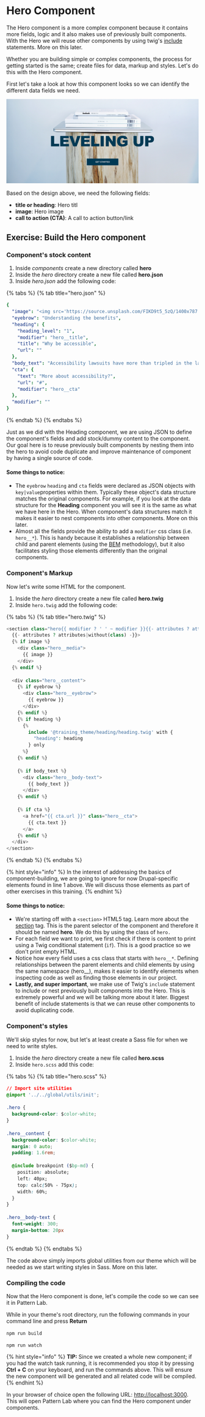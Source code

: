 # Hero Component

The Hero component is a more complex component because it contains more fields, logic and it also makes use of previously built components. With the Hero we will reuse other components by using twig's [include](https://twig.symfony.com/doc/2.x/tags/include.html) statements. More on this later.

Whether you are building simple or complex components, the process for getting started is the same; create files for data, markup and styles. Let's do this with the Hero component.

First let's take a look at how this component looks so we can identify the different data fields we need.

![](../.gitbook/assets/hero.png)

Based on the design above, we need the following fields:

* **title or heading**: Hero titl
* **image**: Hero image
* **call to action \(CTA\)**: A call to action button/link

## Exercise:  Build the Hero component

### Component's stock content

1. Inside _components_ create a new directory called **hero**
2. Inside the _hero_ directory create a new file called **hero.json**
3. Inside _hero.json_ add the following code:

{% tabs %}
{% tab title="hero.json" %}
```yaml
{
  "image": "<img src='https://source.unsplash.com/FIKD9t5_5zQ/1400x787' alt='A wonderful image' />",
  "eyebrow": "Understanding the benefits",
  "heading": {
    "heading_level": "1",
    "modifier": "hero__title",
    "title": "Why be accessible",
    "url": ""
  },
  "body_text": "Accessibility lawsuits have more than tripled in the last few years, but it's not all bad news!",
  "cta": {
    "text": "More about accessibility?",
    "url": "#",
    "modifier": "hero__cta"
  },
  "modifier": ""
}
```
{% endtab %}
{% endtabs %}

Just as we did with the Heading component, we are using JSON to define the component's fields and add stock/dummy content to the component. Our goal here is to reuse previously built components by nesting them into the hero to avoid code duplicate and improve maintenance of component by having a single source of code.

#### Some things to notice:

* The `eyebrow` `heading` and `cta` fields were declared as JSON objects with `key|value`properties within them.  Typically these object's data structure matches the original components.  For example, if you look at the data structure for the **Heading** component you will see it is the same as what we have here in the Hero.  When component's data structures match it makes it easier to nest components into other components.  More on this later.
* Almost all the fields provide the ability to add a `modifier` css class \(i.e. `hero__*`\).  This is handy because it establishes a relationship between child and parent elements \(using the [BEM](https://css-tricks.com/bem-101/) methodology\), but it also facilitates styling those elements differently than the original components.

### Component's Markup

Now let's write some HTML for the component.

1. Inside the _hero_ directory create a new file called **hero.twig**
2. Inside `hero.twig` add the following code:

{% tabs %}
{% tab title="hero.twig" %}
```php
<section class="hero{{ modifier ? ' ' ~ modifier }}{{- attributes ? attributes.class -}}"
  {{- attributes ? attributes|without(class) -}}>
  {% if image %}
    <div class="hero__media">
      {{ image }}
    </div>
  {% endif %}

  <div class="hero__content">
    {% if eyebrow %}
      <div class="hero__eyebrow">
        {{ eyebrow }}
      </div>
    {% endif %}
    {% if heading %}
      {%
        include '@training_theme/heading/heading.twig' with {
          "heading": heading
        } only
      %}
    {% endif %}

    {% if body_text %}
      <div class="hero__body-text">
        {{ body_text }}
      </div>
    {% endif %}

    {% if cta %}
      <a href="{{ cta.url }}" class="hero__cta">
        {{ cta.text }}
      </a>
    {% endif %}
  </div>
</section>
```
{% endtab %}
{% endtabs %}

{% hint style="info" %}
In the interest of addressing the basics of component-building, we are going to ignore for now  Drupal-specific elements found in line 1 above. We will discuss those elements as part of other exercises in this training.
{% endhint %}

#### Some things to notice:

* We're starting off with a `<section>` HTML5 tag.  Learn more about the [section](https://www.w3schools.com/tags/tag_section.asp) tag.  This is the parent selector of the component and therefore it should be named **hero**.  We do this by using the class of `hero.`
* For each field we want to print, we first check if there is content to print using a Twig conditional statement \(`if`\).  This is a good practice so we don't print empty HTML.
* Notice how every field uses a css class that starts with `hero__*`. Defining relationships between the parent elements and child elements by using the same namespace \(hero\_\_\), makes it easier to identify elements when inspecting code as well as finding those elements in our project.
* **Lastly, and super important**, we make use of Twig's `include` statement to include or nest previously built components into the Hero. This is extremely powerful and we will be talking more about it later.  Biggest benefit of include statements is that we can reuse other components to avoid duplicating code.

### Component's styles

We'll skip styles for now, but let's at least create a Sass file for when we need to write styles.

1. Inside the _hero_ directory create a new file called **hero.scss**
2. Inside `hero.scss` add this code:

{% tabs %}
{% tab title="hero.scss" %}
```css
// Import site utilities
@import '../../global/utils/init';

.hero {
  background-color: $color-white;
}

.hero__content {
  background-color: $color-white;
  margin: 0 auto;
  padding: 1.6rem;

  @include breakpoint ($bp-md) {
    position: absolute;
    left: 40px;
    top: calc(50% - 75px);
    width: 60%;
  }
}

.hero__body-text {
  font-weight: 300;
  margin-bottom: 20px
}

```
{% endtab %}
{% endtabs %}

The code above simply imports global utilities from our theme which will be needed as we start writing styles in Sass. More on this later.

### Compiling the code

Now that the Hero component is done, let's compile the code so we can see it in Pattern Lab.

While in your theme's root directory, run the following commands in your command line and press **Return**

`npm run build`

`npm run watch`

{% hint style="info" %}
**TIP:** Since we created a whole new component; if you had the watch task running, it is recommended you stop it by pressing **Ctrl + C** on your keyboard, and run the commands above.  This will ensure the new component will be generated and all related code will be compiled.
{% endhint %}

In your browser of choice open the following URL: [http://localhost:3000](http://localhost:3000). This will open Pattern Lab where you can find the Hero component under components.

